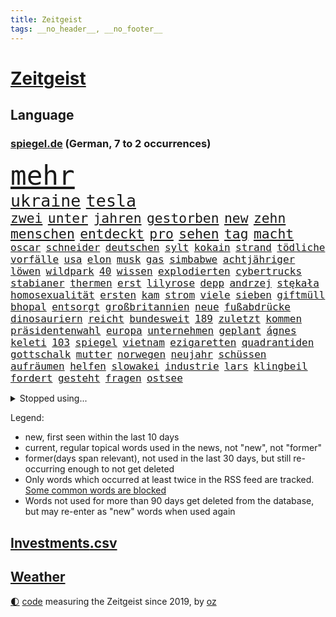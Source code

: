 ```yaml
---
title: Zeitgeist
tags: __no_header__, __no_footer__
---
```


# [Zeitgeist](https://oliz.io/zeitgeist/)

## Language

<h3><a href="https://www.spiegel.de" target="_blank">spiegel.de</a> (German, 7 to 2 occurrences)</h3>
<p style="font-family:monospace">
<span style="font-size:32pt"><a href="news_links.html#mehr" class="current">mehr</a></span>
<br>
<span style="font-size:20pt"><a href="news_links.html#ukraine" class="current">ukraine</a></span>
<span style="font-size:20pt"><a href="news_links.html#tesla" class="current">tesla</a></span>
<br>
<span style="font-size:16pt"><a href="news_links.html#zwei" class="current">zwei</a></span>
<span style="font-size:16pt"><a href="news_links.html#unter" class="current">unter</a></span>
<span style="font-size:16pt"><a href="news_links.html#jahren" class="current">jahren</a></span>
<span style="font-size:16pt"><a href="news_links.html#gestorben" class="current">gestorben</a></span>
<span style="font-size:16pt"><a href="news_links.html#new" class="current">new</a></span>
<span style="font-size:16pt"><a href="news_links.html#zehn" class="current">zehn</a></span>
<span style="font-size:16pt"><a href="news_links.html#menschen" class="current">menschen</a></span>
<span style="font-size:16pt"><a href="news_links.html#entdeckt" class="current">entdeckt</a></span>
<span style="font-size:16pt"><a href="news_links.html#pro" class="current">pro</a></span>
<span style="font-size:16pt"><a href="news_links.html#sehen" class="current">sehen</a></span>
<span style="font-size:16pt"><a href="news_links.html#tag" class="current">tag</a></span>
<span style="font-size:16pt"><a href="news_links.html#macht" class="current">macht</a></span>
<br>
<span style="font-size:12pt"><a href="news_links.html#oscar" class="current">oscar</a></span>
<span style="font-size:12pt"><a href="news_links.html#schneider" class="new">schneider</a></span>
<span style="font-size:12pt"><a href="news_links.html#deutschen" class="current">deutschen</a></span>
<span style="font-size:12pt"><a href="news_links.html#sylt" class="current">sylt</a></span>
<span style="font-size:12pt"><a href="news_links.html#kokain" class="current">kokain</a></span>
<span style="font-size:12pt"><a href="news_links.html#strand" class="current">strand</a></span>
<span style="font-size:12pt"><a href="news_links.html#tödliche" class="current">tödliche</a></span>
<span style="font-size:12pt"><a href="news_links.html#vorfälle" class="current">vorfälle</a></span>
<span style="font-size:12pt"><a href="news_links.html#usa" class="current">usa</a></span>
<span style="font-size:12pt"><a href="news_links.html#elon" class="current">elon</a></span>
<span style="font-size:12pt"><a href="news_links.html#musk" class="current">musk</a></span>
<span style="font-size:12pt"><a href="news_links.html#gas" class="current">gas</a></span>
<span style="font-size:12pt"><a href="news_links.html#simbabwe" class="new">simbabwe</a></span>
<span style="font-size:12pt"><a href="news_links.html#achtjähriger" class="new">achtjähriger</a></span>
<span style="font-size:12pt"><a href="news_links.html#löwen" class="current">löwen</a></span>
<span style="font-size:12pt"><a href="news_links.html#wildpark" class="current">wildpark</a></span>
<span style="font-size:12pt"><a href="news_links.html#40" class="current">40</a></span>
<span style="font-size:12pt"><a href="news_links.html#wissen" class="current">wissen</a></span>
<span style="font-size:12pt"><a href="news_links.html#explodierten" class="new">explodierten</a></span>
<span style="font-size:12pt"><a href="news_links.html#cybertrucks" class="new">cybertrucks</a></span>
<span style="font-size:12pt"><a href="news_links.html#stabianer" class="new">stabianer</a></span>
<span style="font-size:12pt"><a href="news_links.html#thermen" class="new">thermen</a></span>
<span style="font-size:12pt"><a href="news_links.html#erst" class="current">erst</a></span>
<span style="font-size:12pt"><a href="news_links.html#lilyrose" class="new">lilyrose</a></span>
<span style="font-size:12pt"><a href="news_links.html#depp" class="current">depp</a></span>
<span style="font-size:12pt"><a href="news_links.html#andrzej" class="new">andrzej</a></span>
<span style="font-size:12pt"><a href="news_links.html#stękała" class="new">stękała</a></span>
<span style="font-size:12pt"><a href="news_links.html#homosexualität" class="new">homosexualität</a></span>
<span style="font-size:12pt"><a href="news_links.html#ersten" class="current">ersten</a></span>
<span style="font-size:12pt"><a href="news_links.html#kam" class="current">kam</a></span>
<span style="font-size:12pt"><a href="news_links.html#strom" class="current">strom</a></span>
<span style="font-size:12pt"><a href="news_links.html#viele" class="current">viele</a></span>
<span style="font-size:12pt"><a href="news_links.html#sieben" class="current">sieben</a></span>
<span style="font-size:12pt"><a href="news_links.html#giftmüll" class="new">giftmüll</a></span>
<span style="font-size:12pt"><a href="news_links.html#bhopal" class="new">bhopal</a></span>
<span style="font-size:12pt"><a href="news_links.html#entsorgt" class="current">entsorgt</a></span>
<span style="font-size:12pt"><a href="news_links.html#großbritannien" class="current">großbritannien</a></span>
<span style="font-size:12pt"><a href="news_links.html#neue" class="current">neue</a></span>
<span style="font-size:12pt"><a href="news_links.html#fußabdrücke" class="new">fußabdrücke</a></span>
<span style="font-size:12pt"><a href="news_links.html#dinosauriern" class="new">dinosauriern</a></span>
<span style="font-size:12pt"><a href="news_links.html#reicht" class="current">reicht</a></span>
<span style="font-size:12pt"><a href="news_links.html#bundesweit" class="current">bundesweit</a></span>
<span style="font-size:12pt"><a href="news_links.html#189" class="new">189</a></span>
<span style="font-size:12pt"><a href="news_links.html#zuletzt" class="current">zuletzt</a></span>
<span style="font-size:12pt"><a href="news_links.html#kommen" class="current">kommen</a></span>
<span style="font-size:12pt"><a href="news_links.html#präsidentenwahl" class="current">präsidentenwahl</a></span>
<span style="font-size:12pt"><a href="news_links.html#europa" class="current">europa</a></span>
<span style="font-size:12pt"><a href="news_links.html#unternehmen" class="current">unternehmen</a></span>
<span style="font-size:12pt"><a href="news_links.html#geplant" class="current">geplant</a></span>
<span style="font-size:12pt"><a href="news_links.html#ágnes" class="new">ágnes</a></span>
<span style="font-size:12pt"><a href="news_links.html#keleti" class="new">keleti</a></span>
<span style="font-size:12pt"><a href="news_links.html#103" class="current">103</a></span>
<span style="font-size:12pt"><a href="news_links.html#spiegel" class="current">spiegel</a></span>
<span style="font-size:12pt"><a href="news_links.html#vietnam" class="new">vietnam</a></span>
<span style="font-size:12pt"><a href="news_links.html#ezigaretten" class="new">ezigaretten</a></span>
<span style="font-size:12pt"><a href="news_links.html#quadrantiden" class="new">quadrantiden</a></span>
<span style="font-size:12pt"><a href="news_links.html#gottschalk" class="current">gottschalk</a></span>
<span style="font-size:12pt"><a href="news_links.html#mutter" class="current">mutter</a></span>
<span style="font-size:12pt"><a href="news_links.html#norwegen" class="current">norwegen</a></span>
<span style="font-size:12pt"><a href="news_links.html#neujahr" class="new">neujahr</a></span>
<span style="font-size:12pt"><a href="news_links.html#schüssen" class="current">schüssen</a></span>
<span style="font-size:12pt"><a href="news_links.html#aufräumen" class="new">aufräumen</a></span>
<span style="font-size:12pt"><a href="news_links.html#helfen" class="current">helfen</a></span>
<span style="font-size:12pt"><a href="news_links.html#slowakei" class="current">slowakei</a></span>
<span style="font-size:12pt"><a href="news_links.html#industrie" class="current">industrie</a></span>
<span style="font-size:12pt"><a href="news_links.html#lars" class="current">lars</a></span>
<span style="font-size:12pt"><a href="news_links.html#klingbeil" class="current">klingbeil</a></span>
<span style="font-size:12pt"><a href="news_links.html#fordert" class="current">fordert</a></span>
<span style="font-size:12pt"><a href="news_links.html#gesteht" class="current">gesteht</a></span>
<span style="font-size:12pt"><a href="news_links.html#fragen" class="current">fragen</a></span>
<span style="font-size:12pt"><a href="news_links.html#ostsee" class="current">ostsee</a></span>
</p>
<details>
<summary>Stopped using...</summary>
<p class="former" style="font-size:12pt">
aufgefordert(1534) elfmeter(1534) rassismus(1534) regel(1534) aufgerufen(1533) jens(1533) eskalation(1532) normal(1532) registriert(1532) wünschen(1532) denken(1531) draußen(1531) kritisierte(1531) joachim(1530) parteichef(1530) vorher(1530) vorschlag(1530) vorzeitig(1530) bayerischen(1529) einstieg(1529) entwarnung(1529) konfrontiert(1529) madrid(1529) nationen(1529) aufmerksamkeit(1528) cristiano(1528) erzielt(1528) hinterher(1528) myanmar(1528) verfassungsschutz(1528) vertrag(1528) krank(1527) schließen(1527) wunsch(1527) arbeitgeber(1526) beschreibt(1526) christine(1526) frankfurter(1526) zahlreichen(1526) abstimmen(1525) behörde(1525) betrug(1525) landesregierung(1525) langer(1525) wirkung(1525) bayerische(1524) engagement(1524) illegalen(1524) längere(1524) militärs(1524) nummer(1524) punkt(1524) verurteilte(1524) übt(1524) 5(1523) belgien(1523) entlässt(1523) schildert(1523) 33(1522) 400(1522) bitten(1522) nahverkehr(1522) verteidigungsministerium(1522) angekommen(1521) entdecken(1521) härter(1521) restaurants(1521) still(1521) geklärt(1520) historischen(1520) südafrika(1520) wären(1520) vorstoß(1519) bezahlt(1518) falschen(1518) null(1518) vorsprung(1518) album(1517) frachter(1517) berät(1515) brite(1515) nord(1515) bundestrainer(1514) frust(1514) klimapolitik(1514) produzieren(1514) aufnahme(1513) wachstum(1513) wochenlang(1513) affäre(1512) offiziellen(1512) 3000(1511) konsum(1511) streitet(1511) abgebrochen(1510) beziehung(1509) touristen(1509) müsste(1507) lücke(1506) sichert(1505) führenden(1503) real(1503) leider(1502) abstieg(1501) auseinandersetzung(1501) fortsetzung(1501) museum(1498) beweise(1496) erstochen(1495) größere(1495) gewarnt(1492) koalitionspartner(1486) erhöhen(1484) erhöhung(1484) karlsruhe(1477) ungewöhnlichen(1472) niederländer(1421) anna(1416) politikern(1358) mitverantwortlich(1347) ausbildung(1285) ministerin(1271) novak(1267) zerstörte(1265) bundesanwaltschaft(1253) polnischen(1229) gestern(1216) hoffenheim(1197) spiegelkorrespondent(1178) eingeführt(1166) ruhestand(1161) spezielle(1155) lädt(1147) ostdeutschland(1137) auge(1118) brennt(1095) spaltung(1060) ergeben(1049) verbessern(1049) unwetter(1038) ordnet(1036) gebiete(1016) lücken(1014) fünften(1005) besetzten(994) locken(970) anschuldigungen(966) verärgert(953) kai(935) verzweiflung(935) youtube(916) justizminister(913) fahrgäste(909) grün(903) dramatische(898) genauer(891) erdbeben(886) toilette(881) offizielle(861) psychischen(860) medizin(859) einladung(857) extremisten(849) schickte(845) antarktis(842) verfassungsgericht(832) erzielte(829) kriminalität(827) fortschritt(821) beobachter(815) zweifeln(794) knappe(791) desinformation(787) eric(777) äußerung(767) lauter(747) anscheinend(741) djokovic(739) check(735) hauses(735) hinnehmen(732) traut(730) jerusalem(722) praxis(719) regenfälle(718) aggressiv(715) rüstet(711) wand(695) bewahren(692) miete(691) filmen(678) lauf(672) karin(670) wahlsieger(667) rostock(659) vereinten(655) eingeräumt(653) zogen(653) legalisierung(649) ankommen(648) wagenknechts(644) laune(641) sommerspielen(632) fußballverband(611) festival(603) sichere(599) eingeschlagen(596) grundlage(594) parteitag(591) erregt(583) psychische(577) terrorismus(577) naturschutz(568) cool(559) mysteriöse(556) brasiliens(550) marschflugkörper(546) rechtsruck(541) preiserhöhung(536) überlegen(535) entscheidende(524) schmidt(524) saßen(523) vormittag(522) atlanta(519) hunde(518) klassische(513) julia(512) seele(511) strenger(510) winfried(509) mancher(508) erstaunlich(507) psyche(500) ergebnissen(498) erschweren(492) unerwartet(492) boykott(489) wirbel(488) verglichen(485) verkehrsunfall(482) kandidiert(480) unten(479) ärgert(478) israeli(476) verfolgung(475) dient(468) zypern(467) generalbundesanwalt(464) hymne(460) mittelfeld(457) 99(454) horst(446) jüdischen(443) reifen(443) eustaaten(442) strafgerichtshof(442) kehrtwende(441) 85(436) schenkt(436) affen(435) begründet(433) absicht(428) gedächtnis(428) nominierung(426) nächte(424) streifenwagen(424) versuche(423) unterscheidet(416) 1100(415) 1990(412) propalästinensische(412) interne(407) wahlsieg(406) attraktiver(404) neonazis(404) empfehlungen(400) staatssekretärin(399) 16jährigen(397) aussetzen(396) habecks(394) zeitgemäß(389) joel(386) tim(386) erfahrung(385) getrunken(384) gestritten(382) kostenlos(382) stone(382) sowohl(378) dr(377) kündigungen(376) bereichen(373) autokonzern(370) gesichter(370) hits(366) po(365) sharon(365) staatssekretär(362) umstrittenes(362) abgeordneter(361) giftige(360) roberts(355) reparieren(354) fortschritte(353) ambitionen(352) toni(349) kroos(348) high(346) anzugreifen(344) kinderpornografie(343) vorliegt(343) gleichberechtigung(335) niemals(335) wertvolle(333) zählte(333) landsmann(328) lily(328) format(327) holten(323) bestürzt(321) heiraten(318) jagt(318) meister(318) wüste(318) charlotte(317) elton(315) staub(313) manipulation(312) merkels(310) rettete(310) hummels(307) mats(307) zerlegt(306) bronze(303) gefälschter(302) trainers(301) vizepräsidentin(300) cyrus(299) landtagswahl(299) miley(299) vorgesehen(298) klärt(296) zwölfjähriger(296) schwerverletzte(293) 58(292) bestellen(291) raf(291) autofahrerin(290) blau(290) einfacher(288) ideologie(288) änderte(286) djirsarai(285) kostenlosen(285) parlamentarischen(285) outfits(283) restaurant(283) blitz(282) planung(282) sprang(282) wirtschaftskrise(282) agenten(281) möglichkeit(281) füße(279) kitas(277) marihuana(273) plastik(273) abgrund(271) ali(269) athletin(269) bodo(269) khamenei(269) ersatz(268) monster(268) indirekt(267) schrank(267) singapur(267) intensiv(264) strafzölle(261) augenhöhe(259) wirklichkeit(258) bewerbung(257) entführt(257) iga(256) świątek(256) aktie(255) tennisspielerin(255) getreten(254) kretschmann(254) nicola(254) thyssenkrupp(252) therapie(251) gutachten(250) empfinden(248) leichten(248) rüstungskonzern(248) verrat(248) 1974(246) angebote(245) polizistin(244) arbeitszeit(242) einschränken(242) gesammelt(241) üblich(241) ostküste(240) sticht(240) zivilgesellschaft(240) beseitigen(237) prämien(235) spdspitze(234) technischen(234) parteispitze(233) flut(232) wohnungsnot(232) bußgeld(231) hochhaus(231) publikums(231) unglücklich(231) immobilienkauf(230) vorstellung(230) klug(229) wittert(227) massensterben(226) depression(225) gekippt(223) blüht(222) islam(222) erdgas(221) stephen(221) wohnungslose(221) klang(219) bundeskabinett(218) girl(215) fdppolitiker(214) gewusst(213) landeten(213) vollen(213) wahlkämpfer(212) amerikanerin(211) gemessen(209) beirut(208) lokalen(208) me(208) heimatstadt(207) reul(207) grünenvorsitzende(206) heimatmarkt(206) mitstreiter(206) robin(205) brutalen(204) kfrage(204) nirgendwo(203) 39jährige(202) umständen(202) hilton(199) spdchefin(198) gallant(196) yoav(196) kurswechsel(195) scharfen(195) breiten(194) führer(193) are(192) feinde(192) kürt(192) münchens(192) polizeigewalt(191) erschießen(190) blitzeinschlag(189) demi(189) sportart(189) perspektiven(187) schlägerei(187) umgebung(186) unlösbare(186) wagenknechtpartei(185) außenseiter(183) dinosaurier(183) josé(183) ägyptischen(183) litt(182) gebissen(181) kriegsgebiet(181) unzufrieden(180) steuererleichterungen(178) glaubwürdigkeit(177) harris(177) netflixdoku(177) vollrausch(177) zoff(177) axel(176) herein(176) schwächer(176) dschungelcamp(175) marina(175) rauer(174) patientinnen(173) rechtem(173) situationen(173) terrorgefahr(172) winslet(172) aufgewachsen(171) beliebten(171) oh(171) arabische(170) wanderer(170) anja(168) hochrechnungen(168) städtetrip(168) umstrittenem(168) fördergelder(166) gerichtet(166) 67(164) unsicher(164) offenem(163) verfügbar(162) hisbollahmiliz(160) emmy(159) posiert(159) dates(158) erledigt(158) fünfmal(158) spielzug(157) abriss(156) comedians(156) renten(156) versteigerung(156) auftritten(155) koffer(155) liberaler(155) verfassungsrechtler(155) enger(154) östliche(154) 49euroticket(153) wahlerfolg(153) erzeugen(152) steuert(152) weitreichende(152) flughafens(150) schüren(150) viereinhalb(150) gere(149) verbrennern(149) eigentliche(148) starkem(148) streiken(148) katzen(147) merken(147) schweben(147) siebte(147) ernstvolker(146) verräter(146) zutiefst(146) kalkül(145) richtungen(145) übersehen(145) a1(143) auftrieb(143) schwach(143) staatskonzern(143) ansehen(142) samsung(142) tanzte(142) waggon(142) breit(141) engländer(141) gesetzen(141) kochinstitut(141) feind(140) gleichgültigkeit(140) goldmedaille(139) gottes(139) untergang(139) kanzlerkandidatur(138) langstreckenwaffen(138) notfalls(138) verstopfte(138) philippinischen(137) austausch(136) adele(135) widmete(134) clankriminalität(133) haaren(133) piastri(133) emmys(132) komplizierte(132) tönen(132) akzente(131) geschwächt(131) vorstellt(131) allzu(130) verbliebenen(130) klimakonferenz(129) ron(129) altem(128) frontal(128) indizien(128) nächstes(128) unbeliebten(128) ächzt(128) aids(127) flammt(127) trübt(127) flecken(126) präsidentschaftswahlen(126) versinkt(126) drückte(125) karim(125) umfragewerte(125) zerwürfnis(125) marianne(124) armeechef(123) einrichtung(122) hasste(122) intel(122) verfechter(122) eigens(121) caroline(120) dhl(120) distanzieren(120) afghanischen(119) ahnungslos(119) gigantischer(119) my(119) roadtrip(119) kandidatin(118) sperrt(118) ohren(117) kanal(116) wirren(116) misstrauen(115) wahrgenommen(115) überholmanöver(115) begleiter(114) bizarre(114) ermordung(113) felipe(113) gnadenlos(113) disney(112) krönt(112) punktet(112) blinden(111) drohender(111) strafverfolgung(111) übelkeit(111) fassade(110) werbespot(110) cbs(109) gange(109) geheimdienstes(109) ops(109) rohstoffen(109) verstand(109) riskiert(108) begibt(107) júnior(107) kompromissbereitschaft(107) teilnehmenden(107) unterbringung(107) vinícius(107) abgesetzt(106) plante(106) aachen(105) ngos(105) zurecht(105) überwachen(105) stadtteil(104) biografie(103) südlibanon(103) waffenlager(103) geschaffen(102) medikamenten(102) nutzerinnen(102) tobte(102) tournee(102) eilig(101) explodierte(101) franco(101) liege(101) regierungskoalition(101) weltrangliste(101) friday(100) spätestens(100) tolle(100) ungewissen(100) winkt(100) schiebetüren(99) bayesian(98) donnerstagmorgen(98) gesunkene(98) überflüssig(98) autonomen(97) feuerball(97) retrospektive(97) verwickelt(97) müde(96) offenbarung(96) wiederbelebt(96) achtung(95) ihrerseits(95) krankenhäusern(95) saisonstart(95) dicht(94) hakt(94) anzahl(93) emirate(93) stoltenberg(93) holstein(92) mitarbeiterinnen(92) prominenter(92) umweltschutz(92) verdrängen(92) wiedereinzug(92) überwacht(92) elften(91) fdpbasisinitiative(91) handyverbot(91) magische(91) markige(91) marktwirtschaft(91) vwbetriebsratschefin(91) wiederholung(91) abreibung(90) betraut(90) entfernung(90) liebhaber(90) louise(90) mulmiges(90) nacken(90) regierungsmitglieder(90) thriller(90) zerbrochen(90) einfahrt(89) momentum(89) operieren(89) vwbeschäftigte(89) welttournee(89) auszählung(88) geweigert(88) metas(88) pflichten(88) raubüberfall(88) schieflage(88) schöpfte(88) wmgürtel(88) brantner(87) frohms(87) hamann(87) merle(87) queensland(87) westlicher(87) aleksandar(86) anton(86) lauten(86) lebensgefühl(86) lehrreich(86) nasser(86) pavlović(86) aufeinandertreffen(85) cyberangriffe(85) durchgewunken(85) ertrag(85) hanau(85) katastrophal(85) krimineller(85) karina(84) shootingstar(84) anwesenheit(83) böden(83) dortigen(83) etabliert(83) exstaatssekretärin(83) gleichauf(83) kriselt(83) reptilien(83) vorübergehende(83) übergibt(83) 112(82) auslaufen(82) einkaufen(82) frachtschiff(82) 1986(81) dauerten(81) ehre(81) gescheiterten(81) nachzahlen(81) politikwissenschaftler(81) strompreisbremse(81) verkleidete(81) eindämmen(80) eure(80) gewagt(80) interessant(80) migrationsabkommen(80) nachbarstaaten(80) politologe(80) renteneintrittsalter(80) annäherung(79) ehemänner(79) reißleine(79) airpods(78) erholung(78) erstarken(78) gekappt(78) hadert(78) schlugen(78) schwindel(78) u(78) angriffskrieges(77) direkte(77) formel1rennen(77) hunden(77) janis(77) joplin(77) kohfeldt(77) lagarde(77) meetings(77) psg(77) radikales(77) abgeschafft(76) ausgerichtet(76) beispiellosen(76) finanziers(76) fröhliche(76) milde(76) nachgegeben(76) podest(76) segnet(76) traumhaus(76) überdreht(76) co₂grenzwerte(75) kostüme(75) exdortmunder(74) häme(74) sky(74) torschützenkönig(74) vizeregierungschef(74) zerrüttet(74) ernste(73) maß(73) nachbarländern(73) stadtplanern(73) 550000(72) fahrwasser(72) glänzt(72) knopfdruck(72) solo(72) bedrängt(71) kreuzberg(71) südlich(71) unbeeindruckt(71) generationen(70) wetten(70) zugute(70) alljährlich(69) banden(69) beeindruckend(69) geliebte(69) goretzka(69) hauchdünn(69) julis(69) kühl(69) libanesische(69) monats(69) rabbiner(69) rasante(69) statuen(69) antónio(68) bestand(68) erarbeiten(68) leutheusserschnarrenberger(68) männchen(68) nächstgelegenen(68) xinjiang(68) zustimmen(68) aussteht(67) diversität(67) gecko(67) häckel(67) nathalie(67) nikolas(67) saal(67) town(67) veranstaltet(67) afdverbot(66) beitragen(66) brille(66) countrystar(66) geschadet(66) niedergang(66) planet(66) rennstall(66) scott(66) spitzenmann(66) sterbehilfe(66) walter(66) baerbocks(65) bananen(65) burg(65) grünenchefin(65) konten(65) romantische(65) sexualisierte(65) kran(64) rainer(64) spritzen(64) strackzimmermann(64) unoorganisation(64) week(64) zdfserie(64) ardvorsitzender(63) freigabe(63) fuck(63) gniffke(63) jusos(63) lebensgrundlage(63) photographer(63) rodri(63) abgesehen(62) burghausen(62) intervention(62) kunststoffhersteller(62) nahende(62) sexistische(62) stadtviertel(62) wölfen(62) afdverbotsverfahren(61) car(61) doppelmoral(61) ehud(61) eingenommen(61) industrienationen(61) oberstes(61) seitlich(61) natogeneralsekretär(60) rostocker(60) umweltschädlich(60) verspätete(60) abwahl(59) fayed(59) gefertigt(59) heutzutage(59) magyar(59) miese(59) millionenschweres(59) pauschal(59) péter(59) terrorattacke(59) parkplätze(58) renommierte(58) zöllen(58) übermacht(58) bewirken(57) kontrollierten(57) li(57) nachfolgers(57) stralsund(57) befestigt(56) beiruts(56) polizeiwagen(56) atombombe(55) rödental(55) shishabar(55) verteidigte(55) zutun(55) angeben(54) chefwechsel(54) disneyland(54) eingriffe(54) umweltverschmutzung(54) werkstatt(54) exporte(52) geplanter(52) glückliche(52) kraftfahrtbundesamt(52) 750(51) friedenspflicht(51) gesellschaftlich(51) kitzingen(51) kot(51) rekordumsatz(51) teherans(51) teslas(50) wildlife(50) anreiz(49) erschrocken(49) fatih(49) prosor(49) zugausfälle(49) isolation(48) outback(48) panzerglas(48) strafzöllen(48) phasen(47) rabbi(47) ruck(47) startelf(47) afdabgeordneten(46) gras(46) kinopublikum(46) parteivize(46) podolski(46) atomwaffen(45) schlangenlinien(45) sichtbaren(45) vorstandsvorsitzende(45) forderten(44) fragwürdigen(44) klimaforscher(44) l(44) lyle(44) menendez(44) newjeans(44) verlängerung(44) wenden(44) zugeständnissen(44) altmodisch(43) busse(43) hollywoodschauspielerin(43) möge(43) referendum(43) rücksichtsloser(43) beförderungen(42) eubeitritt(42) landschaft(42) optimismus(42) schrittweise(42) selbstverständlichkeit(42) wohnt(42) 37jährige(41) akkuschrauber(41) pedro(41) usverteidigungsminister(41) behördenangaben(40) bricsstaaten(40) canberra(40) dunkeln(40) liegend(40) millionenbetrag(40) next(40) ukrainekriegs(40) wach(40) zücken(40) ultimatum(39) vorsprechen(39) 1996(38) 20jährige(38) absichtlich(38) anzuwerben(38) bösartige(38) gewalthilfegesetz(38) koalitionsverhandlungen(38) kurdische(38) längerem(38) treibstoff(38) unhöflich(38) vorläufigen(38) warnstreiks(38) chiefs(37) jva(37) krankenstände(37) makes(37) massenarbeitslosigkeit(37) prorussischen(37) ruhen(37) staatsverschuldung(37) tumult(37) arbeitsmarktexperten(36) justizopfer(36) mikaela(36) ringt(36) shiffrin(36) spitzenplatz(36) beratung(35) bushaltestelle(35) formulierung(35) weltcupsaison(35) badenwürttembergs(34) einwanderung(34) euaußenbeauftragte(34) ökonom(34) sexualisierter(33) zusammenrücken(33) beschlossene(32) ohnmacht(32) polizeiwache(32) schwäbische(32) sánchez(32) trevor(32) ansage(31) jamshid(31) obhut(31) schlauer(31) sharmahd(31) vorherrschaft(31) industriestaaten(30) jemenitische(30) totale(30) überfallen(30) annie(29) bürgermeisters(29) cornelia(29) einnehmen(29) heitere(29) effizient(28) erzgebirge(28) finanzamt(28) formel1sprint(28) knickt(28) mexikostadt(28) neuauszählung(28) premierleagueklub(28) aufnehmen(27) familiendrama(27) funke(27) imperium(27) lächeln(27) nutzern(27) streben(27) töne(27) ulf(27) verlogen(27) versöhnt(27) verunreinigtes(27) bosch(26) durchgeführt(26) ivanka(26) latif(25) meeting(25) mojib(25) a94(24) gelüftet(24) koalitionsbruch(24) königspaar(24) letizia(24) morddrohung(24) quoten(24) sheinbaum(24) tradwives(24) unternehmerin(24) gebackene(23) historischem(23) flächendeckenden(22) fraktionschef(22) hürden(22) ruhig(22) schläge(22) überbieten(22) überziehen(22) exjustizminister(21) gegenstände(21) giegold(21) hardliner(21) reduzierung(21) stereotype(21) unrealistisch(21) beauftragten(20) beschränkt(20) europäisch(20) getreuen(20) hackerangriffe(20) bereitschaft(19) braut(19) charlie(19) cop29(19) durchbringen(19) fdpgeneralsekretär(19) neuregelung(19) personell(19) projekts(19) schränken(19) verurteilen(19) anbietern(18) energiekonzerns(18) exfinanzminister(18) frauenhäuser(18) heimatorte(18) kabarett(18) lebensgeschichte(18) lehrermangel(18) lupe(18) pga(18) projekten(18) scharfer(18) stimmungstief(18) verwandeln(18) werbekampagne(18) admiral(17) bijan(17) lebensqualität(17) suspendiert(17) belasten(16) belgiens(16) ferne(16) gedichte(16) guardiolas(16) klimagipfels(16) luxon(16) weckruf(16) zerreißprobe(16) 34jähriger(15) bittere(15) digital(15) exrafterroristin(15) weltcupsieg(15) dastehen(14) dating(14) dauere(14) dnipro(14) erfindungen(14) fdpchefs(14) forscht(14) führungsposition(14) gegenverkehr(14) klimakonferenzen(14) kollabierte(14) konferenz(14) kosovo(14) murray(14) neuesten(14) prägten(14) shortcut(14) dday(13) hindernis(13) ministerien(13) männlichen(13) rechtsradikalen(13) tattoos(13) wertheim(13) wichtigstes(13) wiese(13) woody(13) zugeständnisse(13) airbnb(12) enthüllungen(12) fängen(12) klimaschützer(12) managerinnen(12) muttergesellschaft(12) nebenan(12) nordische(12) rechtsexperte(12) videospiel(12) bemerkt(11) datenverbindungen(11) energieinfrastruktur(11) entließ(11) fahrweise(11) onlyfans(11) verschwanden(11)
</p>
</details>
<p>Legend:
<ul>
<li><span class="new">new</span>, first seen within the last 10 days</li>
<li><span class="current">current</span>, regular topical words used in the news, not "new", not "former"</li>
<li><span class="former">former(days span relevant)</span>, not used in the last 30 days, but still re-occurring enough to not get deleted</li>
<li>Only words which occurred at least twice in the RSS feed are tracked. <a href="language/filters.py">Some common words are blocked</a></li>
<li>Words not used for more than 90 days get deleted from the database, but may re-enter as "new" words when used again</li>
</ul>
</p>

## [Investments](investments.html)[.csv](investments.csv)

## [Weather](weather.html)

<footer>
<a href="javascript:toggleTheme()" class="nav">🌓</a>
<a href="https://github.com/ooz/zeitgeist">code</a> measuring the Zeitgeist since 2019, by <a href="https://oliz.io">oz</a>
</footer>
